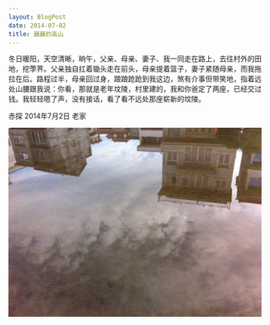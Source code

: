 ```yaml
---
layout: BlogPost
date: 2014-07-02
title: 巍巍的高山
---
```


冬日暖阳，天空清晰，晌午，父亲、母亲、妻子、我一同走在路上，去往村外的田地，挖荸荠。父亲独自扛着锄头走在前头，母亲提着篮子，妻子紧随母亲，而我拖拉在后。<!-- more -->路程过半，母亲回过身，踉踉跄跄到我这边，煞有介事但带笑地，指着远处山腰跟我说：你看，那就是老年坟陵，村里建的，我和你爸定了两座，已经交过钱。我轻轻嗯了声，没有接话，看了看不远处那座崭新的坟陵。

赤探 2014年7月2日 老家

![巍巍的高山](./images/high_hill/hill.jpg)
